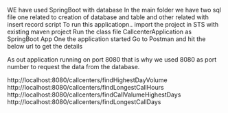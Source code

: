 WE have used SpringBoot with database
In the main folder we have two sql file one related to creation of database and table and other related with insert record script
To run this applicatiopn.. import the project in STS with existing maven project
Run the class file CallcenterApplication as SpringBoot App
One the application started Go to Postman and hit the below url to get the details

As out application running on port 8080 that is why we used 8080 as port number to request the data from the database.

http://localhost:8080/callcenters/findHighestDayVolume
http://localhost:8080/callcenters/findLongestCallHours
http://localhost:8080/callcenters/findCallValumeHighestDays
http://localhost:8080/callcenters/findLongestCallDays

